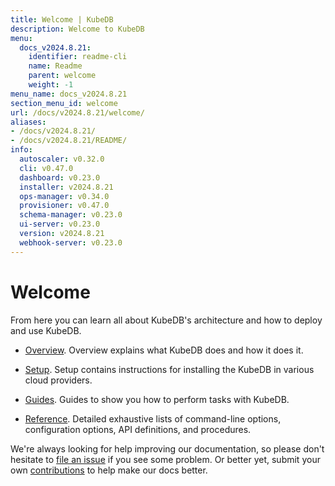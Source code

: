 ```yaml
---
title: Welcome | KubeDB
description: Welcome to KubeDB
menu:
  docs_v2024.8.21:
    identifier: readme-cli
    name: Readme
    parent: welcome
    weight: -1
menu_name: docs_v2024.8.21
section_menu_id: welcome
url: /docs/v2024.8.21/welcome/
aliases:
- /docs/v2024.8.21/
- /docs/v2024.8.21/README/
info:
  autoscaler: v0.32.0
  cli: v0.47.0
  dashboard: v0.23.0
  installer: v2024.8.21
  ops-manager: v0.34.0
  provisioner: v0.47.0
  schema-manager: v0.23.0
  ui-server: v0.23.0
  version: v2024.8.21
  webhook-server: v0.23.0
---
```


# Welcome

From here you can learn all about KubeDB's architecture and how to deploy and use KubeDB.

- [Overview](/docs/v2024.8.21/overview/). Overview explains what KubeDB does and how it does it.

- [Setup](/docs/v2024.8.21/setup/). Setup contains instructions for installing the KubeDB in various cloud providers.

- [Guides](/docs/v2024.8.21/guides/). Guides to show you how to perform tasks with KubeDB.

- [Reference](/docs/v2024.8.21/reference/). Detailed exhaustive lists of command-line options, configuration options, API definitions, and procedures.

We're always looking for help improving our documentation, so please don't hesitate to [file an issue](https://github.com/kubedb/project/issues/new) if you see some problem. Or better yet, submit your own [contributions](/docs/v2024.8.21/CONTRIBUTING) to help make our docs better.
